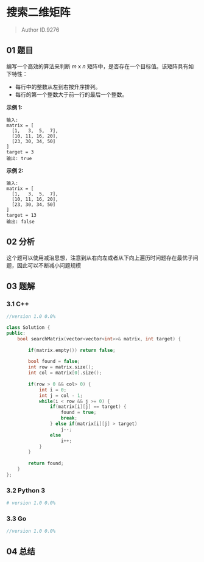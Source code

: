 # 搜索二维矩阵
> Author ID.9276

## 01 题目

编写一个高效的算法来判断 *m* x *n* 矩阵中，是否存在一个目标值。该矩阵具有如下特性：

- 每行中的整数从左到右按升序排列。
- 每行的第一个整数大于前一行的最后一个整数。

**示例 1:**

```
输入:
matrix = [
  [1,   3,  5,  7],
  [10, 11, 16, 20],
  [23, 30, 34, 50]
]
target = 3
输出: true
```

**示例 2:**

```
输入:
matrix = [
  [1,   3,  5,  7],
  [10, 11, 16, 20],
  [23, 30, 34, 50]
]
target = 13
输出: false
```

## 02 分析

这个题可以使用减治思想，注意到从右向左或者从下向上遍历时问题存在最优子问题，因此可以不断减小问题规模

## 03 题解

### 3.1 C++

```c++
//version 1.0 0.0%

class Solution {
public:
    bool searchMatrix(vector<vector<int>>& matrix, int target) {
        
        if(matrix.empty()) return false;
        
        bool found = false;
        int row = matrix.size();
        int col = matrix[0].size();
        
        if(row > 0 && col> 0) {
            int i = 0;
            int j = col - 1;
            while(i < row && j >= 0) {
                if(matrix[i][j] == target) {
                    found = true;
                    break;
                } else if(matrix[i][j] > target)
                    j--;
                else
                    i++;
            }
        }
        
        return found;
    }
};
```

### 3.2 Python 3

```python
# version 1.0 0.0%

```

### 3.3 Go

```Go
//version 1.0 0.0%

```



## 04 总结


